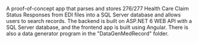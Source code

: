 A proof-of-concept app that parses and stores 276/277 Health Care Claim Status Responses from EDI files into a SQL Server database and allows users to search records. The backend is built on ASP.NET 6 WEB API with a SQL Server database, and the frontend app is built using Angular. There is also a data generator program in the "DataGenMedRecord" folder.